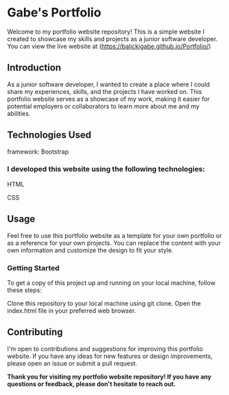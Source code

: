 # Gabe's Portfolio
Welcome to my portfolio website repository! This is a simple website I created to showcase my skills and projects as a junior software developer. You can view the live website at (https://balickigabe.github.io/Portfolio/)

## Introduction


As a junior software developer, I wanted to create a place where I could share my experiences, skills, and the projects I have worked on. This portfolio website serves as a showcase of my work, making it easier for potential employers or collaborators to learn more about me and my abilities.

## Technologies Used


framework: Bootstrap


### I developed this website using the following technologies:

HTML

CSS

## Usage
Feel free to use this portfolio website as a template for your own portfolio or as a reference for your own projects. You can replace the content with your own information and customize the design to fit your style.

### Getting Started
To get a copy of this project up and running on your local machine, follow these steps:

Clone this repository to your local machine using git clone.
Open the index.html file in your preferred web browser.

## Contributing
I'm open to contributions and suggestions for improving this portfolio website. If you have any ideas for new features or design improvements, please open an issue or submit a pull request.

**Thank you for visiting my portfolio website repository! If you have any questions or feedback, please don't hesitate to reach out.**
